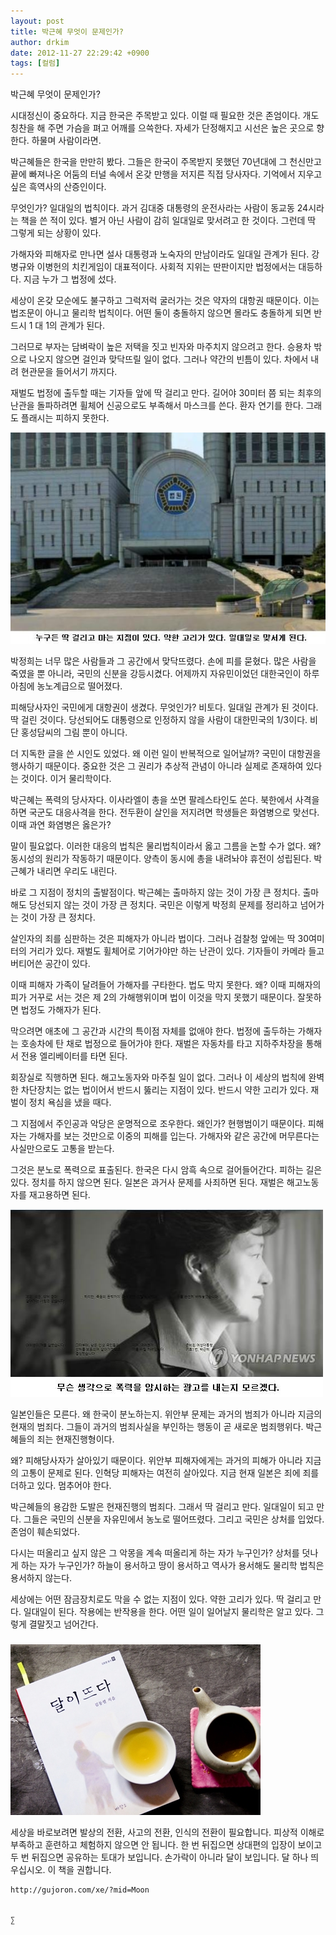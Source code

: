 ```yaml
---
layout: post
title: 박근혜 무엇이 문제인가?
author: drkim
date: 2012-11-27 22:29:42 +0900
tags: [컬럼]
---
```

 박근혜 무엇이 문제인가? 

 시대정신이 중요하다. 지금 한국은 주목받고 있다. 이럴 때 필요한 것은 존엄이다. 개도 칭찬을 해 주면 가슴을 펴고 어깨를 으쓱한다. 자세가 단정해지고 시선은 높은 곳으로 향한다. 하물며 사람이라면. 

 박근혜들은 한국을 만만히 봤다. 그들은 한국이 주목받지 못했던 70년대에 그 천신만고 끝에 빠져나온 어둠의 터널 속에서 온갖 만행을 저지른 직접 당사자다. 기억에서 지우고 싶은 흑역사의 산증인이다. 

 무엇인가? 일대일의 법칙이다. 과거 김대중 대통령의 운전사라는 사람이 동교동 24시라는 책을 쓴 적이 있다. 별거 아닌 사람이 감히 일대일로 맞서려고 한 것이다. 그런데 딱 그렇게 되는 상황이 있다. 

 가해자와 피해자로 만나면 설사 대통령과 노숙자의 만남이라도 일대일 관계가 된다. 강병규와 이병헌의 치킨게임이 대표적이다. 사회적 지위는 딴판이지만 법정에서는 대등하다. 지금 누가 그 법정에 섰다. 

 세상이 온갖 모순에도 불구하고 그럭저럭 굴러가는 것은 약자의 대항권 때문이다. 이는 법조문이 아니고 물리학 법칙이다. 어떤 둘이 충돌하지 않으면 몰라도 충돌하게 되면 반드시 1 대 1의 관계가 된다. 

 그러므로 부자는 담벼락이 높은 저택을 짓고 빈자와 마주치지 않으려고 한다. 승용차 밖으로 나오지 않으면 걸인과 맞닥뜨릴 일이 없다. 그러나 약간의 빈틈이 있다. 차에서 내려 현관문을 들어서기 까지다. 



재벌도 법정에 출두할 때는 기자들 앞에 딱 걸리고 만다. 길어야 30미터 쯤 되는 최후의 난관을 돌파하려면 휠체어 신공으로도 부족해서 마스크를 쓴다. 환자 연기를 한다. 그래도 플래시는 피하지 못한다. 



 ![](/files/attach/images/199/193/291/11.JPG)



박정희는 너무 많은 사람들과 그 공간에서 맞닥뜨렸다. 손에 피를 묻혔다. 많은 사람을 죽였을 뿐 아니라, 국민의 신분을 강등시켰다. 어제까지 자유민이었던 대한국인이 하루아침에 농노계급으로 떨어졌다. 

 피해당사자인 국민에게 대항권이 생겼다. 무엇인가? 비토다. 일대일 관계가 된 것이다. 딱 걸린 것이다. 당선되어도 대통령으로 인정하지 않을 사람이 대한민국의 1/3이다. 비단 홍성담씨의 그림 뿐이 아니다. 

 더 지독한 글을 쓴 시인도 있었다. 왜 이런 일이 반복적으로 일어날까? 국민이 대항권을 행사하기 때문이다. 중요한 것은 그 권리가 추상적 관념이 아니라 실제로 존재하여 있다는 것이다. 이거 물리학이다. 

 박근혜는 폭력의 당사자다. 이사라엘이 총을 쏘면 팔레스타인도 쏜다. 북한에서 사격을 하면 국군도 대응사격을 한다. 전두환이 살인을 저지려면 학생들은 화염병으로 맞선다. 이때 과연 화염병은 옳은가? 

 말이 필요없다. 이러한 대응의 법칙은 물리법칙이라서 옳고 그름을 논할 수가 없다. 왜? 동시성의 원리가 작동하기 때문이다. 양측이 동시에 총을 내려놔야 휴전이 성립된다. 박근혜가 내리면 우리도 내린다. 

 바로 그 지점이 정치의 출발점이다. 박근혜는 출마하지 않는 것이 가장 큰 정치다. 출마해도 당선되지 않는 것이 가장 큰 정치다. 국민은 이렇게 박정희 문제를 정리하고 넘어가는 것이 가장 큰 정치다. 

 살인자의 죄를 심판하는 것은 피해자가 아니라 법이다. 그러나 검찰청 앞에는 딱 30여미터의 거리가 있다. 재벌도 휠체어로 기어가야만 하는 난관이 있다. 기자들이 카메라 들고 버티어쓴 공간이 있다. 

 이때 피해자 가족이 달려들어 가해자를 구타한다. 법도 막지 못한다. 왜? 이때 피해자의 피가 거꾸로 서는 것은 제 2의 가해행위이며 법이 이것을 막지 못했기 때문이다. 잘못하면 법정도 가해자가 된다. 

 막으려면 애초에 그 공간과 시간의 특이점 자체를 없애야 한다. 법정에 출두하는 가해자는 호송차에 탄 채로 법정으로 들어가야 한다. 재벌은 자동차를 타고 지하주차장을 통해서 전용 엘리베이터를 타면 된다. 

 회장실로 직행하면 된다. 해고노동자와 마주칠 일이 없다. 그러나 이 세상의 법칙에 완벽한 차단장치는 없는 법이어서 반드시 뚫리는 지점이 있다. 반드시 약한 고리가 있다. 재벌이 정치 욕심을 냈을 때다. 

 그 지점에서 주인공과 악당은 운명적으로 조우한다. 왜인가? 현행범이기 때문이다. 피해자는 가해자를 보는 것만으로 이중의 피해를 입는다. 가해자와 같은 공간에 머무른다는 사실만으로도 고통을 받는다. 



그것은 분노로 폭력으로 표출된다. 한국은 다시 암흑 속으로 걸어들어간다. 피하는 길은 있다. 정치를 하지 않으면 된다. 일본은 과거사 문제를 사죄하면 된다. 재벌은 해고노동자를 재고용하면 된다. 



 ![](/files/attach/images/199/193/291/1111.JPG)



일본인들은 모른다. 왜 한국이 분노하는지. 위안부 문제는 과거의 범죄가 아니라 지금의 현재의 범죄다. 그들이 과거의 범죄사실을 부인하는 행동이 곧 새로운 범죄행위다. 박근혜들의 죄는 현재진행형이다. 

 왜? 피해당사자가 살아있기 때문이다. 위안부 피해자에게는 과거의 피해가 아니라 지금의 고통이 문제로 된다. 인혁당 피해자는 여전히 살아있다. 지금 현재 일본은 죄에 죄를 더하고 있다. 멈추어야 한다. 

 박근혜들의 용감한 도발은 현재진행의 범죄다. 그래서 딱 걸리고 만다. 일대일이 되고 만다. 그들은 국민의 신분을 자유민에서 농노로 떨어뜨렸다. 그리고 국민은 상처를 입었다. 존엄이 훼손되었다. 

 다시는 떠올리고 싶지 않은 그 악몽을 계속 떠올리게 하는 자가 누구인가? 상처를 덧나게 하는 자가 누구인가? 하늘이 용서하고 땅이 용서하고 역사가 용서해도 물리학 법칙은 용서하지 않는다. 

 세상에는 어떤 잠금장치로도 막을 수 없는 지점이 있다. 약한 고리가 있다. 딱 걸리고 만다. 일대일이 된다. 작용에는 반작용을 한다. 어떤 일이 일어날지 물리학은 알고 있다. 그렇게 결말짓고 넘어간다. 





 ###


  





  ![](/files/attach/images/198/187/283/345678.jpg) 
  
  
  세상을 바로보려면 발상의 전환, 사고의 전환, 인식의 전환이 필요합니다. 피상적 이해로 부족하고 훈련하고 체험하지 않으면 안 됩니다. 한 번 뒤집으면 상대편의 입장이 보이고 두 번 뒤집으면 공유하는 토대가 보입니다. 손가락이 아니라 달이 보입니다. 달 하나 띄우십시오. 이 책을 권합니다. 
  
  
  
  
  
  
  
  
  
  
  
    http://gujoron.com/xe/?mid=Moon 
  
  
    ∑ 
  
  
  
  
  
  
  
  
  
  
  
  
  
  
  
  
  
  
  
  
  
  
  
  

